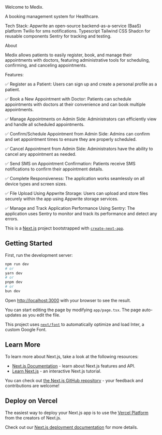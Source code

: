 Welcome to Medix. 

A booking management system for Healthcare.


Tech Stack:
    Appwrite an open-source backend-as-a-service (BaaS) platform
    Twilio for sms notifications.
    Typescript
    Tailwind CSS
    Shadcn for reusable components
    Sentry for tracking and testing. 

About  

Medix allows patients to easily register, book, and manage their appointments with doctors, featuring administrative tools for scheduling, confirming, and canceling appointments.

Features:

✅ Register as a Patient: Users can sign up and create a personal profile as a patient.

✅ Book a New Appointment with Doctor: Patients can schedule appointments with doctors at their convenience and can book multiple appointments.

✅ Manage Appointments on Admin Side: Administrators can efficiently view and handle all scheduled appointments.

✅ Confirm/Schedule Appointment from Admin Side: Admins can confirm and set appointment times to ensure they are properly scheduled.

✅ Cancel Appointment from Admin Side: Administrators have the ability to cancel any appointment as needed.

✅ Send SMS on Appointment Confirmation: Patients receive SMS notifications to confirm their appointment details.

✅ Complete Responsiveness: The application works seamlessly on all device types and screen sizes.

✅ File Upload Using Appwrite Storage: Users can upload and store files securely within the app using Appwrite storage services.

✅ Manage and Track Application Performance Using Sentry: The application uses Sentry to monitor and track its performance and detect any errors.



This is a [Next.js](https://nextjs.org/) project bootstrapped with [`create-next-app`](https://github.com/vercel/next.js/tree/canary/packages/create-next-app).

## Getting Started

First, run the development server:

```bash
npm run dev
# or
yarn dev
# or
pnpm dev
# or
bun dev
```

Open [http://localhost:3000](http://localhost:3000) with your browser to see the result.

You can start editing the page by modifying `app/page.tsx`. The page auto-updates as you edit the file.

This project uses [`next/font`](https://nextjs.org/docs/basic-features/font-optimization) to automatically optimize and load Inter, a custom Google Font.

## Learn More

To learn more about Next.js, take a look at the following resources:

- [Next.js Documentation](https://nextjs.org/docs) - learn about Next.js features and API.
- [Learn Next.js](https://nextjs.org/learn) - an interactive Next.js tutorial.

You can check out [the Next.js GitHub repository](https://github.com/vercel/next.js/) - your feedback and contributions are welcome!

## Deploy on Vercel

The easiest way to deploy your Next.js app is to use the [Vercel Platform](https://vercel.com/new?utm_medium=default-template&filter=next.js&utm_source=create-next-app&utm_campaign=create-next-app-readme) from the creators of Next.js.

Check out our [Next.js deployment documentation](https://nextjs.org/docs/deployment) for more details.

